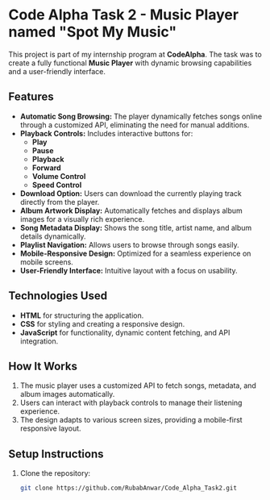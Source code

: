 # Code Alpha Task 2 - Music Player named "Spot My Music"

This project is part of my internship program at **CodeAlpha**. The task was to create a fully functional **Music Player** with dynamic browsing capabilities and a user-friendly interface.

## Features
- **Automatic Song Browsing:** The player dynamically fetches songs online through a customized API, eliminating the need for manual additions.
- **Playback Controls:** Includes interactive buttons for:
  - **Play**
  - **Pause**
  -  **Playback**
  - **Forward**
  -  **Volume Control**
  - **Speed Control**
- **Download Option:** Users can download the currently playing track directly from the player.
- **Album Artwork Display:** Automatically fetches and displays album images for a visually rich experience.
- **Song Metadata Display:** Shows the song title, artist name, and album details dynamically.
- **Playlist Navigation:** Allows users to browse through songs easily.
- **Mobile-Responsive Design:** Optimized for a seamless experience on mobile screens.
- **User-Friendly Interface:** Intuitive layout with a focus on usability.

## Technologies Used
- **HTML** for structuring the application.
- **CSS** for styling and creating a responsive design.
- **JavaScript** for functionality, dynamic content fetching, and API integration.

## How It Works
1. The music player uses a customized API to fetch songs, metadata, and album images automatically.
2. Users can interact with playback controls to manage their listening experience.
3. The design adapts to various screen sizes, providing a mobile-first responsive layout.

## Setup Instructions
1. Clone the repository:
   ```bash
   git clone https://github.com/RubabAnwar/Code_Alpha_Task2.git
